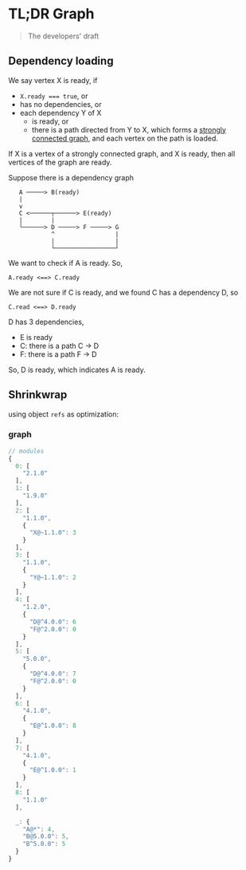 # TL;DR Graph

> The developers' draft

## Dependency loading

We say vertex X is ready, if
- `X.ready === true`, or
- has no dependencies, or
- each dependency Y of X
  - is ready, or
  - there is a path directed from Y to X, which forms a [strongly connected graph](http://en.wikipedia.org/wiki/Strongly_connected_component), and each vertex on the path is loaded.

If X is a vertex of a strongly connected graph, and X is ready, then all vertices of the graph are ready.

Suppose there is a dependency graph

```
   A ─────> B(ready)
   |
   v
   C <──────┬──────> E(ready)
   |        |
   └──────> D ─────> F ─────> G
            ^                 |
            |                 |
            └─────────────────┘
```

We want to check if A is ready. So,

`A.ready <==> C.ready`

We are not sure if C is ready, and we found C has a dependency D, so

`C.read <==> D.ready`

D has 3 dependencies,
- E is ready
- C: there is a path C -> D
- F: there is a path F -> D

So, D is ready, which indicates A is ready.


## Shrinkwrap

using object `refs` as optimization:

### graph

```js
// modules
{
  0: [
    "2.1.0"
  ],
  1: [
    "1.9.0"
  ],
  2: [
    "1.1.0",
    {
      "X@~1.1.0": 3
    }
  ],
  3: [
    "1.1.0", 
    {
      "Y@~1.1.0": 2
    }
  ],
  4: [
    "1.2.0", 
    {
      "D@^4.0.0": 6
      "F@^2.0.0": 0
    }
  ],
  5: [
    "5.0.0",
    {
      "D@^4.0.0": 7
      "F@^2.0.0": 0
    }
  ],
  6: [
    "4.1.0",
    {
      "E@^1.0.0": 8
    }
  ],
  7: [
    "4.1.0",
    {
      "E@^1.0.0": 1
    }
  ],
  8: [
    "1.1.0"
  ],

  _: {
    "A@*": 4,
    "B@5.0.0": 5,
    "B^5.0.0": 5
  }
}
```
